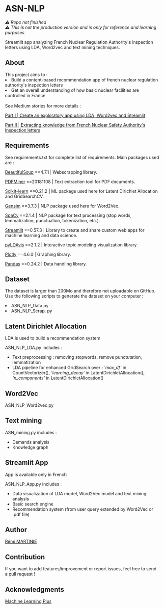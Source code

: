 <h1>ASN-NLP</h1>

*:warning: Repo not finished*
<br>
*:warning: This is not the production version and is only for reference and learning purposes.*

Streamlit app analyzing French Nuclear Regulation Authority's inspection letters using LDA, Word2vec and text mining techniques. 

<h2>About</h2>
This project aims to :
<li>Build a content-based recommendation app of french nuclear regulation authority's inspection letters</li>
<li>Get an overall understanding of how basic nuclear facilities are controlled in France</li>

<br>
See Medium stories for more details :

<div>
 
[Part I | Create an exploratory app using LDA, Word2vec and Streamlit](https://medium.com/@remi.martinie03/corpus-analysis-using-nlp-a-glimpse-at-french-nuclear-regulation-ce84697d47bf)

[Part II | Extracting knowledge from French Nuclear Safety Authority's Inspection letters](https://medium.com/@remi.martinie03/corpus-analysis-using-nlp-a-glimpse-at-french-nuclear-regulation-482ee6288b12)

<h2>Requirements</h2>
See requirements.txt for complete list of requirements. Main packages used are : <br>
<div>

[BeautifulSoup](https://www.crummy.com/software/BeautifulSoup/bs4/doc/) ==4.7.1 | Webscrapping library.

[PDFMiner](https://pypi.org/project/pdfminer/) ==20181108 | Text extraction tool for PDF documents.

[Scikit-learn](https://scikit-learn.org/stable/modules/classes.html) ==0.21.2 | ML package used here for Latent Dirichlet Allocation and GridSearchCV.

[Gensim](https://radimrehurek.com/gensim/auto_examples/index.html#documentation) ==3.7.3 | NLP package used here for Word2Vec.

[SpaCy](https://spacy.io/api) ==2.1.4 | NLP package for text processing (stop words, lemmatization, punctuation, tokenization, etc.).

[Streamlit](https://docs.streamlit.io/en/stable/) ==0.57.3 | Library to create and share custom web apps for machine learning and data science.

[pyLDAvis](https://github.com/bmabey/pyLDAvis) ==2.1.2 | Interactive topic modeling visualization library.

[Plotly](https://plotly.com/graphing-libraries/) ==4.6.0 | Graphing library.

[Pandas](https://pandas.pydata.org/docs/) ==0.24.2 | Data handling library.

<h2>Dataset</h2>

The dataset is larger than 200Mo and therefore not uploadable on GitHub. Use the following scripts to generate the dataset on your computer :
<li>ASN_NLP_Data.py</li>
<li>ASN_NLP_Scrap. py</li>

<h2>Latent Dirichlet Allocation</h2>
LDA is used to build a recommendation system.

ASN_NLP_LDA.py includes :
- Text preprocessing : removing stopwords, remove punctutation, lemmatization
- LDA pipeline for enhanced GridSearch over : *'max_df'* in CountVectorizer(), *'learning_decay'* in LatentDirichletAllocation(), *'n_components'* in LatentDirichletAllocation()

<h2>Word2Vec</h2>

ASN_NLP_Word2vec.py

<h2>Text mining</h2>

ASN_mining.py includes :
- Demands analysis 
- Knowledge graph 

<h2>Streamlit App</h2>
App is available only in French

ASN_NLP_App.py includes :
- Data visualization of LDA model, Word2Vec model and text mining analysis
- Basic search engine
- Recommendation system (from user query extended by Word2Vec or .pdf file)

<h2>Author</h2>
<div>
  
[Rémi MARTINIE](https://www.linkedin.com/in/rémi-martinie-3107291b9/foo)

</div>
<h2>Contribution</h2>
If you want to add features/improvement or report issues, feel free to send a pull request !

<h2>Acknowledgments</h2>
<div> 
  
[Machine Learning Plus](http://www.machinelearningplus.com/category/nlp/) 

</div>
